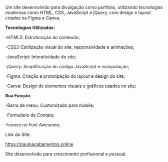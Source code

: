 Um site desenvolvido para divulgação como portfolio, utilizando tecnologias modernas como HTML, CSS, JavaScript e jQuery, com design e layout criados no Figma e Canva.



**Tecnologias Utilizadas:**

-HTML5: Estruturação do conteúdo;

-CSS3: Estilização visual do site, responsividade e animações;

-JavaScript: Interatividade do site;

-jQuery: Simplificação do código JavaScript e manipulação;

-Figma: Criação e prototipação do layout e design do site;

-Canva: Design de elementos visuais e gráficos usados no site;


**Sua Função**

-Barra de menu: Customizado para mobile;

-Formulário de Contato;

-Icones no Font Awesome;



Link do Site:

https://pauloacabamentos.online

Site desenvolvido para crescimento profissional e pessoal.
